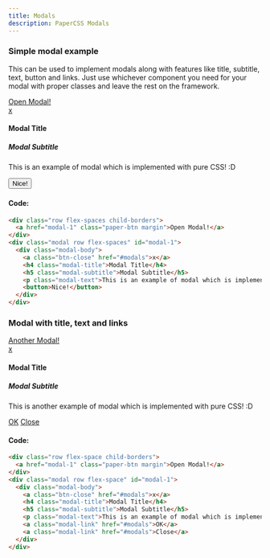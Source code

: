 ```yaml
---
title: Modals
description: PaperCSS Modals
---
```

### Simple modal example

This can be used to implement modals along with features like title, subtitle, text, button and links. Just use whichever component you need for your modal with proper classes and leave the rest on the framework.

<div class="row flex-spaces child-borders">
  <a href="#modal-1" class="paper-btn margin">Open Modal!</a>
</div>
<div class="modal row flex-spaces" id="modal-1">
  <div class="modal-body">
    <a href="#modals" class="btn-close">x</a>
    <h4 class="modal-title">Modal Title</h4>
    <h5 class="modal-subtitle">Modal Subtitle</h5>
    <p class="modal-text">This is an example of modal which is implemented with pure CSS! :D</p>
    <a href="#modals"><button>Nice!</button></a>
  </div>
</div>

#### Code:

```html
<div class="row flex-spaces child-borders">
  <a href="modal-1" class="paper-btn margin">Open Modal!</a>
</div>
<div class="modal row flex-spaces" id="modal-1">
  <div class="modal-body">
    <a class="btn-close" href="#modals">x</a>
    <h4 class="modal-title">Modal Title</h4>
    <h5 class="modal-subtitle">Modal Subtitle</h5>
    <p class="modal-text">This is an example of modal which is implemented with pure CSS! :D</p>
    <button>Nice!</button>
  </div>
</div>
```

### Modal with title, text and links

<div class="row flex-spaces child-borders">
  <a href="#modal-2" class="paper-btn margin">Another Modal!</a>
</div>
<div class="modal row flex-spaces" id="modal-2">
  <div class="modal-body">
    <a href="#modals" class="btn-close">x</a>
    <h4 class="modal-title">Modal Title</h4>
    <h5 class="modal-subtitle">Modal Subtitle</h5>
    <p class="modal-text">This is another example of modal which is implemented with pure CSS! :D</p>
    <a class="modal-link" href="#modals">OK</a>
    <a class="modal-link" href="#modals">Close</a>
  </div>
</div>

#### Code:

```html
<div class="row flex-space child-borders">
  <a href="modal-1" class="paper-btn margin">Open Modal!</a>
</div>
<div class="modal row flex-space" id="modal-1">
  <div class="modal-body">
    <a class="btn-close" href="#modals">x</a>
    <h4 class="modal-title">Modal Title</h4>
    <h5 class="modal-subtitle">Modal Subtitle</h5>
    <p class="modal-text">This is an example of modal which is implemented with pure CSS! :D</p>
    <a class="modal-link" href="#modals">OK</a>
    <a class="modal-link" href="#modals">Close</a>
  </div>
</div>
```
